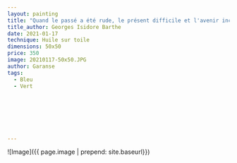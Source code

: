 ```yaml
---
layout: painting
title: "Quand le passé a été rude, le présent difficile et l'avenir incertain, à qui s'adresser ? Où tourner ses regards avec espoir, sinon vers le ciel ?"                      
title_author: Georges Isidore Barthe                                               
date: 2021-01-17 
technique: Huile sur toile 
dimensions: 50x50
price: 350
image: 20210117-50x50.JPG
author: Garanse
tags:
  - Bleu
  - Vert
  
  
  
  
  
  
  
---
```

![Image]({{ page.image | prepend: site.baseurl}})

